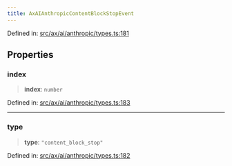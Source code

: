 ```yaml
---
title: AxAIAnthropicContentBlockStopEvent
---
```


Defined in: [src/ax/ai/anthropic/types.ts:181](#apidocs/httpsgithubcomax-llmaxblob3b79ada8d723949fcd8a76c2b6f48cf69d8394f8srcaxaianthropictypestsl181)

## Properties

<a id="index"></a>

### index

> **index**: `number`

Defined in: [src/ax/ai/anthropic/types.ts:183](#apidocs/httpsgithubcomax-llmaxblob3b79ada8d723949fcd8a76c2b6f48cf69d8394f8srcaxaianthropictypestsl183)

***

<a id="type"></a>

### type

> **type**: `"content_block_stop"`

Defined in: [src/ax/ai/anthropic/types.ts:182](#apidocs/httpsgithubcomax-llmaxblob3b79ada8d723949fcd8a76c2b6f48cf69d8394f8srcaxaianthropictypestsl182)
